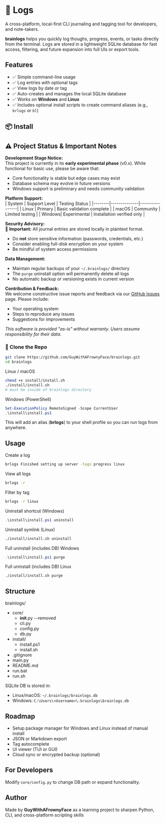 # 🧠 Logs

A cross-platform, local-first CLI journaling and tagging tool for developers, and note-takers.

**brainlogs** helps you quickly log thoughs, progress, events, or tasks directly from the terminal. Logs are stored in a lightweight SQLite database for fast access, filtering, and future expansion into full UIs or export tools.


## Features

- ✅ Simple command-line usage
- ✅ Log entries with optional tags
- ✅ View logs by date or tag
- ✅ Auto-creates and manages the local SQLite database
- ✅ Works on **Windows** and **Linux**
- ✅ Includes optional install scripts to create command aliases (e.g., `brlogs` or `bl`)


## 📦 Install

## ⚠️ Project Status & Important Notes

**Development Stage Notice:**  
This project is currently in its **early experimental phase** (v0.x). While functional for basic use, please be aware that:
- Core functionality is stable but edge cases may exist
- Database schema may evolve in future versions
- Windows support is preliminary and needs community validation

**Platform Support:**  
| System | Support Level | Testing Status |
|--------|--------------|----------------|
| Linux  | Primary      | Basic validation complete |
| macOS  | Community    | Limited testing |
| Windows| Experimental | Installation verified only |

**Security Advisory:**  
🔐 **Important:** All journal entries are stored locally in plaintext format.  
- Do **not** store sensitive information (passwords, credentials, etc.)
- Consider enabling full-disk encryption on your system
- Be mindful of system access permissions

**Data Management:**  
- Maintain regular backups of your `~/.brainlogs/` directory
- The `purge` uninstall option will permanently delete all logs
- No automatic backup or versioning exists in current version

**Contribution & Feedback:**  
We welcome constructive issue reports and feedback via our [GitHub Issues](https://github.com/GuyWithAFrownyFace/brainlogs/issues) page. Please include:
- Your operating system
- Steps to reproduce any issues
- Suggestions for improvements

*This software is provided "as-is" without warranty. Users assume responsibility for their data.*


### 🔧 Clone the Repo

```bash
git clone https://github.com/GuyWithAFrownyFace/brainlogs.git
cd brainlogs
```

Linux / macOS

```bash
chmod +x install/install.sh
./install/install.sh
# must be inside of brainlogs directory
```

Windows (PowerShell)

```powershell
Set-ExecutionPolicy RemoteSigned -Scope CurrentUser
.\install\install.ps1
```

This will add an alias (**brlogs**) to your shell profile so you can run logs from anywhere.


## Usage

Create a log

```bash
brlogs Finished setting up server -tags progress linux
```

View all logs

```bash
brlogs -r
```

Filter by tag

```bash
brlogs -r linux
```

Uninstall shortcut (Windows)

```powershell
.\install\install.ps1 uninstall
```

Uninstall symlink (Linux)

```bash
./install/install.sh uninstall
```

Full uninstall (includes DB) Windows

```powershell
.\install\install.ps1 purge
```

Full uninstall (includes DB) Linux

```bash
./install/install.sh purge
```



## Structure

brainlogs/

 - core/
    - __init__.py --removed
    - cli.py
    - config.py
    - db.py
 - install/
    - install.ps1
    - install.sh
 - .gitignore
 - main.py
 - README.md
 - run.bat
 - run.sh

SQLite DB is stored in:

- Linux/macOS: `~/.brainlogs/brainlogs.db`
- Windows: `C:\Users\<Username>\.brainlogs\brainlogs.db`


## Roadmap

- Setup package manager for Windows and Linux instead of manual install
- JSON or Markdown export
- Tag autocomplete
- UI viewer (TUI or GUI)
- Cloud sync or encrypted backup (optional)


## For Developers

Modify `core/config.py` to change DB path or expand functionality.


## Author

Made by **GuyWithAFrownyFace** as a learning project to sharpen Python, CLI, and cross-platform scripting skills
